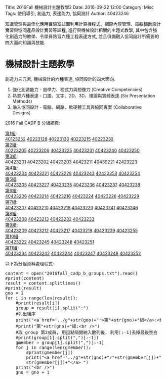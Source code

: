 Title: 2016Fall 機械設計主題教學2
Date: 2016-09-22 12:00
Category: Misc
Tags: 使用導引, 創造力, 表達能力, 協同設計
Author: 40423246

知識管理與最佳化應用實驗室試圖利用計算機程式、網際內容管理、電腦輔助設計實習與協同產品設計實習等課程, 進行與機械設計相關的主題式教學, 其中包含強化創造力的教學、令學員熟習六種工程表達方式, 並且俱備融入協同設計所需要的四大面向知識與技能.

<!-- PELICAN_END_SUMMARY -->

# 機械設計主題教學

創造力三元素, 機械設計的六種表達, 協同設計的四大面向.

1. 強化創造能力 - 自學力、程式力與想像力
(Creative Competencies)
2. 熟習六種表達  - 口語、文字、2D、3D、理論與實體表達
(Six Presentation Methods)
3. 融入協同設計 - 電腦、網路、軟硬體工具與協同專案
(Collaborative Designs)

2016 Fall CADP B 分組網頁:

<a href='../g1'>第1組</a>:<br />
<a href='../g1/40123252'>40123252</a> 
<a href='../g1/40223128'>40223128</a> 
<a href='../g1/40223130'>40223130</a> 
<a href='../g1/40223215'>40223215</a> 
<a href='../g1/40223233'>40223233</a> 
<br />
<a href='../g2'>第2組</a>:<br />
<a href='../g2/40223205'>40223205</a> 
<a href='../g2/40223206'>40223206</a> 
<a href='../g2/40423225'>40423225</a> 
<a href='../g2/40423231'>40423231</a> 
<a href='../g2/40423240'>40423240</a> 
<a href='../g2/40423250'>40423250</a> 
<br />
<a href='../g3'>第3組</a>:<br />
<a href='../g3/40423201'>40423201</a> 
<a href='../g3/40423202'>40423202</a> 
<a href='../g3/40423203'>40423203</a> 
<a href='../g3/40423211'>40423211</a> 
<a href='../g3/40439221'>40439221</a> 
<a href='../g3/42423223'>42423223</a> 
<br />
<a href='../g4'>第4組</a>:<br />
<a href='../g4/40423204'>40423204</a> 
<a href='../g4/40423221'>40423221</a> 
<a href='../g4/40423228'>40423228</a> 
<a href='../g4/40423243'>40423243</a> 
<a href='../g4/40423253'>40423253</a> 
<a href='../g4/40423254'>40423254</a> 
<br />
<a href='../g5'>第5組</a>:<br />
<a href='../g5/40423205'>40423205</a> 
<a href='../g5/40423227'>40423227</a> 
<a href='../g5/40423235'>40423235</a> 
<a href='../g5/40423236'>40423236</a> 
<a href='../g5/40423237'>40423237</a> 
<a href='../g5/40423238'>40423238</a> 
<br />
<a href='../g6'>第6組</a>:<br />
<a href='../g6/40423206'>40423206</a> 
<a href='../g6/40423214'>40423214</a> 
<a href='../g6/40423216'>40423216</a> 
<a href='../g6/40423224'>40423224</a> 
<a href='../g6/40423226'>40423226</a> 
<a href='../g6/40423229'>40423229</a> 
<br />
<a href='../g7'>第7組</a>:<br />
<a href='../g7/40423207'>40423207</a> 
<a href='../g7/40423210'>40423210</a> 
<a href='../g7/40423219'>40423219</a> 
<a href='../g7/40423220'>40423220</a> 
<a href='../g7/40423241'>40423241</a> 
<a href='../g7/40423246'>40423246</a> 
<br />
<a href='../g8'>第8組</a>:<br />
<a href='../g8/40423208'>40423208</a> 
<a href='../g8/40423213'>40423213</a> 
<a href='../g8/40423232'>40423232</a> 
<a href='../g8/40423233'>40423233</a> 
<br />
<a href='../g9'>第9組</a>:<br />
<a href='../g9/40423209'>40423209</a> 
<a href='../g9/40423212'>40423212</a> 
<a href='../g9/40423217'>40423217</a> 
<a href='../g9/40423218'>40423218</a> 
<a href='../g9/40423239'>40423239</a> 
<a href='../g9/40423255'>40423255</a> 
<br />
<a href='../g10'>第10組</a>:<br />
<a href='../g10/40423222'>40423222</a> 
<a href='../g10/40423245'>40423245</a> 
<a href='../g10/40423248'>40423248</a> 
<a href='../g10/40423251'>40423251</a> 
<br />
<a href='../g11'>第11組</a>:<br />
<a href='../g11/40423234'>40423234</a> 
<a href='../g11/40423242'>40423242</a> 
<a href='../g11/40423244'>40423244</a> 
<a href='../g11/40423247'>40423247</a> 
<a href='../g11/40423249'>40423249</a> 
<a href='../g11/40423252'>40423252</a> 
<br />



以下為分組資料處理程式:

<pre class="brush: python">
content = open("2016fall_cadp_b_groups.txt").read()
#print(content)
result = content.splitlines()
#print(result)
gno = 1
for i in range(len(result)):
    #print(result[i])
    group = result[i].split(":")
    #列出組序
    print("&lt;a href='../g"+str(gno)+"'&gt;第"+str(gno)+"組&lt;/a&gt;:&lt;br /&gt;")
    #print("第"+str(gno)+"組:&lt;br /&gt;")
    #取 group 第2成員, 用逗點隔開納入數列後, 利用[:-1]去掉最後空白
    #print(group[1].split(",")[:-1])
    gmember = group[1].split(",")[:-1]
    for j in range(len(gmember)):
        #print(gmember[j])
        print("&lt;a href='../g"+str(gno)+"/"+str(gmember[j])+"'&gt;"+ \
        str(gmember[j])+"&lt;/a&gt; ")
    print("&lt;br /&gt;")
    gno = gno + 1
</pre>


